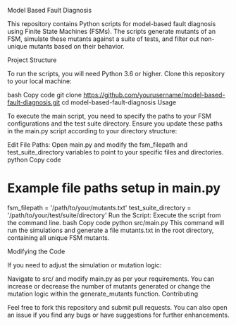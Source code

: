 Model Based Fault Diagnosis

This repository contains Python scripts for model-based fault diagnosis using Finite State Machines (FSMs). The scripts generate mutants of an FSM, simulate these mutants against a suite of tests, and filter out non-unique mutants based on their behavior.

Project Structure



To run the scripts, you will need Python 3.6 or higher. Clone this repository to your local machine:

bash
Copy code
git clone https://github.com/yourusername/model-based-fault-diagnosis.git
cd model-based-fault-diagnosis
Usage

To execute the main script, you need to specify the paths to your FSM configurations and the test suite directory. Ensure you update these paths in the main.py script according to your directory structure:

Edit File Paths:
Open main.py and modify the fsm_filepath and test_suite_directory variables to point to your specific files and directories.
python
Copy code
# Example file paths setup in main.py
fsm_filepath = '/path/to/your/mutants.txt'
test_suite_directory = '/path/to/your/test/suite/directory'
Run the Script:
Execute the script from the command line.
bash
Copy code
python src/main.py
This command will run the simulations and generate a file mutants.txt in the root directory, containing all unique FSM mutants.

Modifying the Code

If you need to adjust the simulation or mutation logic:

Navigate to src/ and modify main.py as per your requirements.
You can increase or decrease the number of mutants generated or change the mutation logic within the generate_mutants function.
Contributing

Feel free to fork this repository and submit pull requests. You can also open an issue if you find any bugs or have suggestions for further enhancements.
